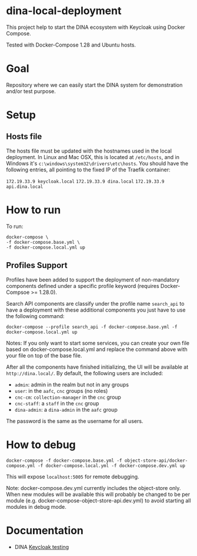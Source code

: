 # dina-local-deployment

This project help to start the DINA ecosystem with Keycloak using Docker Compose.

Tested with Docker-Compose 1.28 and Ubuntu hosts.

# Goal

Repository where we can easily start the DINA system for demonstration and/or test purpose.

# Setup

## Hosts file

The hosts file must be updated with the hostnames used in the local deployment. In Linux and Mac OSX, this is located at `/etc/hosts`, and in Windows it's `c:\windows\system32\drivers\etc\hosts`. You should have the following entries, all pointing to the fixed IP of the Traefik container:

`172.19.33.9 keycloak.local`
`172.19.33.9 dina.local`
`172.19.33.9 api.dina.local`

# How to run

To run:

```
docker-compose \
-f docker-compose.base.yml \
-f docker-compose.local.yml up
```

## Profiles Support

Profiles have been added to support the deployment of non-mandatory components defined under a specific profile keyword (requires Docker-Compsoe >= 1.28.0).

Search API components are classify under the profile name `search_api` to have a deployment with these additional components you just have to use the following command:

```
docker-compose --profile search_api -f docker-compose.base.yml -f docker-compose.local.yml up
```

Notes: If you only want to start some services, you can create your own file based on docker-compose.local.yml and replace the command above with your file on top of the base file.


After all the components have finished initializing, the UI will be available at `http://dina.local/`. By default, the following users are included:

* `admin`: admin in the realm but not in any groups
* `user`: in the `aafc`, `cnc` groups (no roles)
* `cnc-cm`: `collection-manager` in the `cnc` group
* `cnc-staff`: a `staff` in the `cnc` group
* `dina-admin`: a `dina-admin` in the `aafc` group

The password is the same as the username for all users.

# How to debug

`docker-compose -f docker-compose.base.yml -f object-store-api/docker-compose.yml -f docker-compose.local.yml -f docker-compose.dev.yml up`

This will expose `localhost:5005` for remote debugging.

Note: docker-compose.dev.yml currently includes the object-store only. When new modules will be available this will probably be changed to be per module (e.g. docker-compose-object-store-api.dev.yml) to avoid starting all modules in debug mode.

# Documentation
* DINA [Keycloak testing](docs/keycloak.md)

